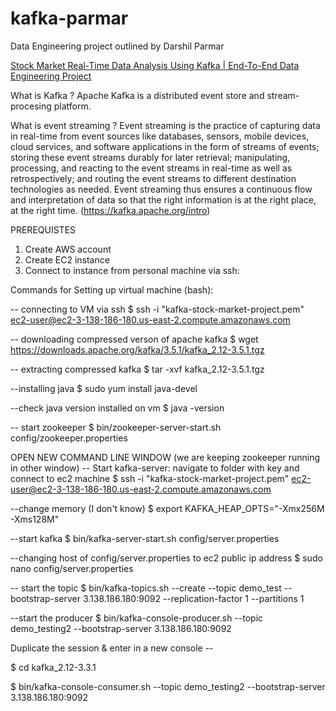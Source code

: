 # kafka-parmar
Data Engineering project outlined by Darshil Parmar 

[Stock Market Real-Time Data Analysis Using Kafka | End-To-End Data Engineering Project](https://www.youtube.com/watch?v=KerNf0NANMo)

What is Kafka ? 
Apache Kafka is a distributed event store and stream-procesing platform. 

What is event streaming ? 
Event streaming is the practice of capturing data in real-time from event sources like databases, sensors, mobile devices, cloud services, and software applications in the form of streams of events; storing these event streams durably for later retrieval; manipulating, processing, and reacting to the event streams in real-time as well as retrospectively; and routing the event streams to different destination technologies as needed. Event streaming thus ensures a continuous flow and interpretation of data so that the right information is at the right place, at the right time. (https://kafka.apache.org/intro)

PREREQUISTES 
1. Create AWS account
2. Create EC2 instance
3. Connect to instance from personal machine via ssh:

Commands for Setting up virtual machine (bash):  

-- connecting to VM via ssh 
$ ssh -i "kafka-stock-market-project.pem" ec2-user@ec2-3-138-186-180.us-east-2.compute.amazonaws.com

-- downloading compressed verson of apache kafka 
$ wget https://downloads.apache.org/kafka/3.5.1/kafka_2.12-3.5.1.tgz

-- extracting compressed kafka
$ tar -xvf kafka_2.12-3.5.1.tgz

--installing java 
$ sudo yum install java-devel

--check java version installed on vm
$ java -version 

 -- start zookeeper 
 $ bin/zookeeper-server-start.sh config/zookeeper.properties

 OPEN NEW COMMAND LINE WINDOW (we are keeping zookeeper running in other window) 
-- Start kafka-server: navigate to folder with key and connect to ec2 machine
$ ssh -i "kafka-stock-market-project.pem" ec2-user@ec2-3-138-186-180.us-east-2.compute.amazonaws.com

--change memory (I don't know) 
$ export KAFKA_HEAP_OPTS="-Xmx256M -Xms128M"

--start kafka 
$ bin/kafka-server-start.sh config/server.properties

--changing host of config/server.properties to ec2 public ip address
$ sudo nano config/server.properties

-- start the topic
$ bin/kafka-topics.sh --create --topic demo_test --bootstrap-server 3.138.186.180:9092 --replication-factor 1 --partitions 1

--start the producer 
$ bin/kafka-console-producer.sh --topic demo_testing2 --bootstrap-server 3.138.186.180:9092

Duplicate the session & enter in a new console -- 

$ cd kafka_2.12-3.3.1

$ bin/kafka-console-consumer.sh --topic demo_testing2 --bootstrap-server 3.138.186.180:9092




